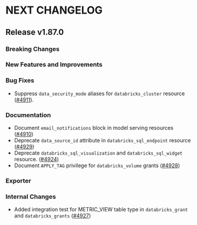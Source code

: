 # NEXT CHANGELOG

## Release v1.87.0

### Breaking Changes

### New Features and Improvements

### Bug Fixes

* Suppress `data_security_mode` aliases for `databricks_cluster` resource ([#4911](https://github.com/databricks/terraform-provider-databricks/pull/4911)).

### Documentation

* Document `email_notifications` block in model serving resources ([#4910](https://github.com/databricks/terraform-provider-databricks/pull/4910))
* Deprecate `data_source_id` attribute in `databricks_sql_endpoint` resource ([#4929](https://github.com/databricks/terraform-provider-databricks/pull/4929))
* Deprecate `databricks_sql_visualization` and `databricks_sql_widget` resource. ([#4924](https://github.com/databricks/terraform-provider-databricks/pull/4924))
* Document `APPLY_TAG` privilege for `databricks_volume` grants ([#4928](https://github.com/databricks/terraform-provider-databricks/pull/4928))

### Exporter

### Internal Changes
* Added integration test for METRIC_VIEW table type in `databricks_grant` and `databricks_grants` ([#4927](https://github.com/databricks/terraform-provider-databricks/pull/4927))
